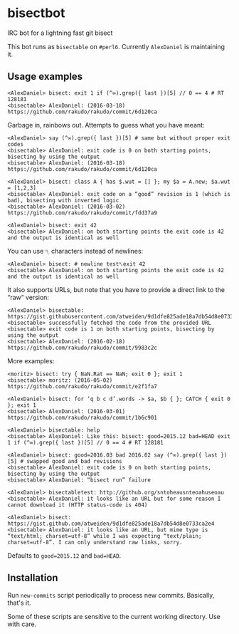 # bisectbot
IRC bot for a lightning fast git bisect

This bot runs as ``bisectable`` on ``#perl6``.
Currently ``AlexDaniel`` is maintaining it.

## Usage examples
```
<AlexDaniel> bisect: exit 1 if (^∞).grep({ last })[5] // 0 == 4 # RT 128181
<bisectable> AlexDaniel: (2016-03-18) https://github.com/rakudo/rakudo/commit/6d120ca
```

Garbage in, rainbows out. Attempts to guess what you have meant:
```
<AlexDaniel> say (^∞).grep({ last })[5] # same but without proper exit codes
<bisectable> AlexDaniel: exit code is 0 on both starting points, bisecting by using the output
<bisectable> AlexDaniel: (2016-03-18) https://github.com/rakudo/rakudo/commit/6d120ca
```

```
<AlexDaniel> bisect: class A { has $.wut = [] }; my $a = A.new; $a.wut = [1,2,3]
<bisectable> AlexDaniel: exit code on a “good” revision is 1 (which is bad), bisecting with inverted logic
<bisectable> AlexDaniel: (2016-03-02) https://github.com/rakudo/rakudo/commit/fdd37a9
```

```
<AlexDaniel> bisect: exit 42
<bisectable> AlexDaniel: on both starting points the exit code is 42 and the output is identical as well
```

You can use ``␤`` characters instead of newlines:
```
<AlexDaniel> bisect: # newline test␤exit 42
<bisectable> AlexDaniel: on both starting points the exit code is 42 and the output is identical as well
```

It also supports URLs, but note that you have to provide a direct link to the “raw” version:
```
<AlexDaniel> bisectable: https://gist.githubusercontent.com/atweiden/9d1dfe825ade18a7db54d8e0733ca2e4/raw/16b7c39cfd12fef6eb74851c872097e0c655cff3/pkginfo.p6
<bisectable> successfully fetched the code from the provided URL
<bisectable> exit code is 1 on both starting points, bisecting by using the output
<bisectable> AlexDaniel: (2016-02-18) https://github.com/rakudo/rakudo/commit/9983c2c
```

More examples:
```
<moritz> bisect: try { NaN.Rat == NaN; exit 0 }; exit 1
<bisectable> moritz: (2016-05-02) https://github.com/rakudo/rakudo/commit/e2f1fa7
```

```
<AlexDaniel> bisect: for ‘q b c d’.words -> $a, $b { }; CATCH { exit 0 }; exit 1
<bisectable> AlexDaniel: (2016-03-01) https://github.com/rakudo/rakudo/commit/1b6c901
```

```
<AlexDaniel> bisectable: help
<bisectable> AlexDaniel: Like this: bisect: good=2015.12 bad=HEAD exit 1 if (^∞).grep({ last })[5] // 0 == 4 # RT 128181
```

```
<AlexDaniel> bisect: good=2016.03 bad 2016.02 say (^∞).grep({ last })[5] # swapped good and bad revisions
<bisectable> AlexDaniel: exit code is 0 on both starting points, bisecting by using the output
<bisectable> AlexDaniel: “bisect run” failure
```

```
<AlexDaniel> bisectabletest: http://github.org/sntoheausnteoahuseoau
<bisectable> AlexDaniel: it looks like an URL but for some reason I cannot download it (HTTP status-code is 404)
```

```
<AlexDaniel> bisect: https://gist.github.com/atweiden/9d1dfe825ade18a7db54d8e0733ca2e4
<bisectable> AlexDaniel: it looks like an URL, but mime type is “text/html; charset=utf-8” while I was expecting “text/plain; charset=utf-8”. I can only understand raw links, sorry.
```


Defaults to ``good=2015.12`` and ``bad=HEAD``.

## Installation
Run ``new-commits`` script periodically to process new commits.
Basically, that's it.

Some of these scripts are sensitive to the current working directory.
Use with care.
